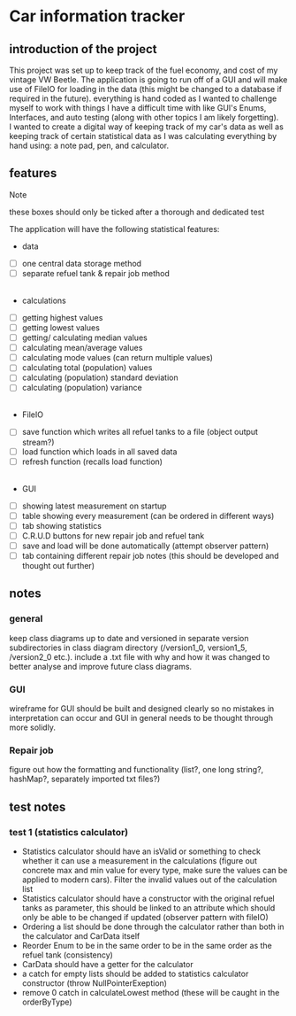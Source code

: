 # Car information tracker
## introduction of the project
This project was set up to keep track of the fuel economy, and cost 
of my vintage VW Beetle. The application is going to run off of a GUI and
will make use of FileIO for loading in the data (this might be changed to a database if required in the future). 
everything is hand coded as I wanted to challenge myself to work with things I have a difficult time with like GUI's 
Enums, Interfaces, and auto testing (along with other topics I am likely forgetting).  
I wanted to create a digital way of keeping track of my car's data as well as keeping track of 
certain statistical data as I was calculating everything by hand using: a note pad, pen, and calculator. 

## features

> [!NOTE]
> these boxes should only be ticked after a thorough and dedicated test

The application will have the following statistical features:
- data
- [ ] one central data storage method 
- [ ] separate refuel tank & repair job method  
  <br />

- calculations
- [ ] getting highest values
- [ ] getting lowest values
- [ ] getting/ calculating median values
- [ ] calculating mean/average values
- [ ] calculating mode values (can return multiple values)
- [ ] calculating total (population) values
- [ ] calculating (population) standard deviation
- [ ] calculating (population) variance  
  <br />

- FileIO
- [ ] save function which writes all refuel tanks to a file (object output stream?)
- [ ] load function which loads in all saved data
- [ ] refresh function (recalls load function)  
  <br />

- GUI
- [ ] showing latest measurement on startup
- [ ] table showing every measurement (can be ordered in different ways)
- [ ] tab showing statistics
- [ ] C.R.U.D buttons for new repair job and refuel tank
- [ ] save and load will be done automatically (attempt observer pattern)
- [ ] tab containing different repair job notes (this should be developed and thought out further)

## notes
### general 
keep class diagrams up to date and versioned in separate version subdirectories in class diagram directory 
(/version1_0, version1_5, /version2_0 etc.). include a .txt file with why and how it was changed
to better analyse and improve future class diagrams.

### GUI
wireframe for GUI should be built and designed clearly so no mistakes in interpretation can occur and 
GUI in general needs to be thought through more solidly.

### Repair job 
figure out how the formatting and functionality (list?, one long string?, hashMap?, separately imported txt files?)

## test notes
### test 1 (statistics calculator)
- Statistics calculator should have an isValid or something to check
  whether it can use a measurement in the calculations (figure out concrete max and min value for every type,
  make sure the values can be applied to modern cars). Filter the invalid values out of the calculation list
- Statistics calculator should have a constructor with the original refuel tanks as parameter, 
  this should be linked to an attribute which should only be able to be changed if updated (observer pattern with fileIO) 
- Ordering a list should be done through the calculator rather than both in the calculator and CarData itself
- Reorder Enum to be in the same order to be in the same order as the refuel tank (consistency)
- CarData should have a getter for the calculator
- a catch for empty lists should be added to statistics calculator constructor (throw NullPointerExeption)
- remove 0 catch in calculateLowest method (these will be caught in the orderByType)